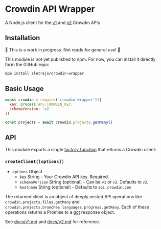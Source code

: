 # Crowdin API Wrapper

A Node.js client for the 
[v1](https://support.crowdin.com/api/api-integration-setup/) and 
[v2]((https://support.crowdin.com/enterprise/api/)) Crowdin APIs

## Installation

🚧 This is a work in progress. Not ready for general use! 🚧

This module is not yet published to npm. For now, you can install it directly
form the GitHub repo:

```sh
npm install aletrejo/crowdin-wrapper
```

## Basic Usage

```js
const crowdin = require('crowdin-wrapper')({
  key: process.env.CROWDIN_KEY,
  schemaVersion: 'v2'
})

const projects = await crowdin.projects.getMany()
```

## API

This module exports a single [factory function](https://www.youtube.com/watch?v=ImwrezYhw4w) 
that returns a Crowdin client:

### `createClient([options])`

- `options` Object
  - `key` String - Your Crowdin API key. Required.
  - `schemaVersion` String (optional) - Çan be `v1` or `v2`. Defaults to `v2`.
  - `hostname` String (optional) - Defaults to `api.crowdin.com`

The returned client is an object of deeply nested API operations like 
`crowdin.projects.files.getMany` and `crowdin.projects.branches.languages.progress.getMany`. 
Each of these operations returns a Promise to a [got](https://ghub.io/got) response object. 

See [docs/v1.md](docs/v1.md) and [docs/v2.md](docs/v2.md) for reference.